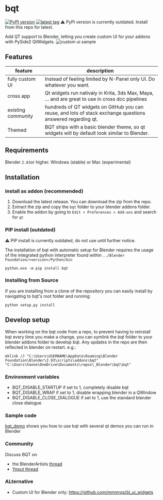 # bqt



[![PyPI version](https://img.shields.io/pypi/v/bqt)](https://pypi.org/project/bqt/)
[![latest tag](https://img.shields.io/github/v/tag/techartorg/bqt?label=Github)](https://github.com/techartorg/bqt) ⚠️ PyPi version is currently outdated. Install from this repo for latest.


Add QT support to Blender, letting you create custom UI for your addons with PySide2 QtWidgets.
![custom ui sample](https://user-images.githubusercontent.com/3758308/192096952-e9ed73be-26e4-4ad8-a85f-be4175cebbda.gif)

## Features
| feature | description|
|--|--|
|fully custom UI |Instead of feeling limited by N-Panel only UI. Do whatever you want. |
| cross app | Qt widgets run nativaly in Krita, 3ds Max, Maya, … and are great to use in cross dcc pipelines |
| existing community | hundreds of QT widgets on GitHub you can reuse, and lots of stack exchange questions answered regarding qt.|
|Themed | BQT ships with a basic blender theme, so qt widgets will by default look similar to Blender.|


## Requirements
Blender `2.83`or higher.
Windows (stable) or Mac (experimental)


## Installation  

### install as addon (recommended)
1. Download the latest release. You can download the zip from the repo.
2. Extract the zip and copy the `bqt` folder to your blender addons folder.
3. Enable the addon by going to `Edit > Preferences > Add-ons` and search for `qt`

### PIP install (outdated)
⚠ PIP install is currently outdated, do not use until further notice.

The installation of bqt with automatic setup for Blender requires the usage of the integrated python
interpreter found within `../Blender Foundation/<version>/Python/bin`
```commandline
python.exe -m pip install bqt
```

### Installing from Source
If you are installing from a clone of the repository you can easily install by navigating
to bqt's root folder and running:
```commandline
python setup.py install
```

## Develop setup
When working on the bqt code from a repo, to prevent having to reinstall bqt every time you make a change,
you can symlink the bqt folder to your blender addons folder to develop bqt. 
Any updates in the repo are then reflected in blender on restart.
e.g.:
```commandline
mklink /J "C:\Users\USERNAME\AppData\Roaming\Blender Foundation\Blender\2.93\scripts\addons\bqt" "C:\Users\hanne\OneDrive\Documents\repos\_Blender\bqt\bqt"
```

### Environment variables
- BQT_DISABLE_STARTUP if set to 1, completely disable bqt
- BQT_DISABLE_WRAP if set to 1, disable wrapping blender in a QWindow
- BQT_DISABLE_CLOSE_DIALOGUE if set to 1, use the standard blender close dialogue

### Sample code
[bqt_demo](bqt_demo) shows you how to use bqt with several qt demos you can run in Blender

### Community
Discuss BQT on 
- the BlenderArtists [thread](https://blenderartists.org/t/bqt-custom-ui-for-add-ons-tool-in-blender-with-pyqt-or-pyside/1458808)
- [Ynput  thread](https://community.ynput.io/t/use-bqt-for-blender-qt-integration/127)

### ALternative
- Custom UI for Blender only: https://github.com/mmmrqs/bl_ui_widgets
